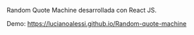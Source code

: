 Random Quote Machine desarrollada con React JS.

Demo: https://lucianoalessi.github.io/Random-quote-machine